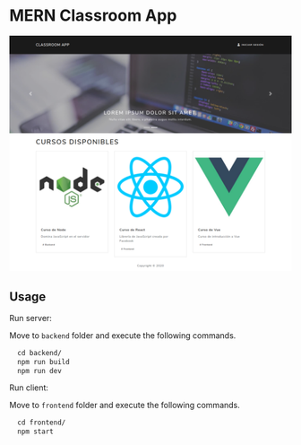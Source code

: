# MERN Classroom App

![](./docs/screenshot.png)

## Usage

Run server:

Move to `backend` folder and execute the following commands.

```
  cd backend/
  npm run build
  npm run dev
```

Run client:

Move to `frontend` folder and execute the following commands.

```
  cd frontend/
  npm start
```
